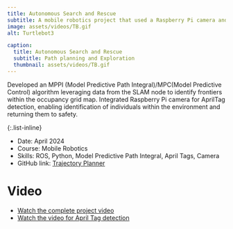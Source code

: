 ```yaml
---
title: Autonomous Search and Rescue
subtitle: A mobile robotics project that used a Raspberry Pi camera and TurtleBot 3 on ROS2 to conduct autonomous search and rescue missions
image: assets/videos/TB.gif
alt: Turtlebot3

caption:
  title: Autonomous Search and Rescue
  subtitle: Path planning and Exploration
  thumbnail: assets/videos/TB.gif
---
```

Developed an MPPI (Model Predictive Path Integral)/MPC(Model Predictive Control) algorithm leveraging
data from the SLAM node to identify frontiers within the occupancy grid map. Integrated Raspberry Pi camera for AprilTag detection, enabling identification of individuals within the
environment and returning them to safety.

{:.list-inline}
- Date: April 2024
- Course: Mobile Robotics
- Skills: ROS, Python, Model Predictive Path Integral, April Tags, Camera
- GitHub link: [Trajectory Planner](https://github.com/adityaaspat/Robotics/tree/main/ROS_turtlebot3_exploration/turtlebot3_exploration)
  

# Video

- [Watch the complete project video](assets/videos/20240418_053609000_iOS.mp4)
- [Watch the video for April Tag detection](assets/videos/20240412_194553710_iOS.mp4)
